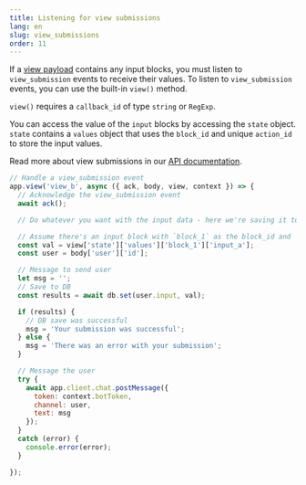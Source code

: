 ```yaml
---
title: Listening for view submissions
lang: en
slug: view_submissions
order: 11
---
```


<div class="section-content">
If a <a href="https://api.slack.com/reference/block-kit/views">view payload</a> contains any input blocks, you must listen to <code>view_submission</code> events to receive their values. To listen to <code>view_submission</code> events, you can use the built-in <code>view()</code> method.

<code>view()</code> requires a <code>callback_id</code> of type <code>string</code> or <code>RegExp</code>.

You can access the value of the <code>input</code> blocks by accessing the <code>state</code> object. <code>state</code> contains a <code>values</code> object that uses the <code>block_id</code> and unique <code>action_id</code> to store the input values.

Read more about view submissions in our <a href="https://api.slack.com/surfaces/modals/using#interactions">API documentation</a>.
</div>

```javascript
// Handle a view_submission event
app.view('view_b', async ({ ack, body, view, context }) => {
  // Acknowledge the view_submission event
  await ack();

  // Do whatever you want with the input data - here we're saving it to a DB then sending the user a verifcation of their submission

  // Assume there's an input block with `block_1` as the block_id and `input_a`
  const val = view['state']['values']['block_1']['input_a'];
  const user = body['user']['id'];

  // Message to send user
  let msg = '';
  // Save to DB
  const results = await db.set(user.input, val);

  if (results) {
    // DB save was successful
    msg = 'Your submission was successful';
  } else {
    msg = 'There was an error with your submission';
  }

  // Message the user
  try {
    await app.client.chat.postMessage({
      token: context.botToken,
      channel: user,
      text: msg
    });
  }
  catch (error) {
    console.error(error);
  }

});
```
